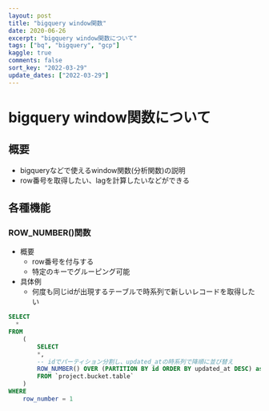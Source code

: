 ```yaml
---
layout: post
title: "bigquery window関数"
date: 2020-06-26
excerpt: "bigquery window関数について"
tags: ["bq", "bigquery", "gcp"]
kaggle: true
comments: false
sort_key: "2022-03-29"
update_dates: ["2022-03-29"]
---
```


# bigquery window関数について

## 概要
 - bigqueryなどで使えるwindow関数(分析関数)の説明
 - row番号を取得したい、lagを計算したいなどができる


## 各種機能

### ROW_NUMBER()関数
 - 概要
   - row番号を付与する
   - 特定のキーでグルーピング可能
 - 具体例
   - 何度も同じidが出現するテーブルで時系列で新しいレコードを取得したい

```sql
SELECT
  *
FROM
    ( 
        SELECT 
        *,
        -- idでパーティション分割し、updated_atの時系列で降順に並び替え
        ROW_NUMBER() OVER (PARTITION BY id ORDER BY updated_at DESC) as row_number
        FROM `project.bucket.table`
    )
WHERE 
    row_number = 1
```
